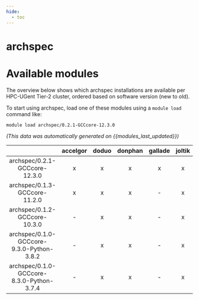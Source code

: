 ```yaml
---
hide:
  - toc
---
```


archspec
========

# Available modules


The overview below shows which archspec installations are available per HPC-UGent Tier-2 cluster, ordered based on software version (new to old).

To start using archspec, load one of these modules using a `module load` command like:

```shell
module load archspec/0.2.1-GCCcore-12.3.0
```

*(This data was automatically generated on {{modules_last_updated}})*  

| |accelgor|doduo|donphan|gallade|joltik|shinx|skitty|
| :---: | :---: | :---: | :---: | :---: | :---: | :---: | :---: |
|archspec/0.2.1-GCCcore-12.3.0|x|x|x|x|x|x|x|
|archspec/0.1.3-GCCcore-11.2.0|x|x|x|-|x|-|-|
|archspec/0.1.2-GCCcore-10.3.0|-|x|x|-|x|-|-|
|archspec/0.1.0-GCCcore-9.3.0-Python-3.8.2|-|x|x|-|x|-|-|
|archspec/0.1.0-GCCcore-8.3.0-Python-3.7.4|-|x|x|-|x|-|-|
